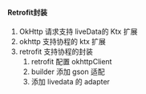 #### Retrofit封装

1. OkHttp 请求支持 liveData的 Ktx 扩展
2. okhttp 支持协程的 ktx 扩展
3. retrofit 支持协程的封装
   1. retrofit 配置 okhttpClient
   2. builder 添加 gson 适配
   3. 添加 livedata 的 adapter